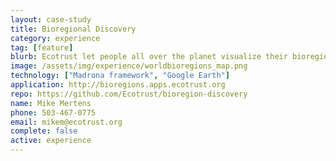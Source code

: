```yaml
---
layout: case-study
title: Bioregional Discovery
category: experience
tag: [feature]
blurb: Ecotrust let people all over the planet visualize their bioregion and explore its social and environmental assets and vulnerabilities.
image: /assets/img/experience/worldbioregions_map.png
technology: ["Madrona framework", "Google Earth"]
application: http://bioregions.apps.ecotrust.org
repo: https://github.com/Ecotrust/bioregion-discovery
name: Mike Mertens
phone: 503-467-0775
email: mikem@ecotrust.org
complete: false
active: experience
---
```

	